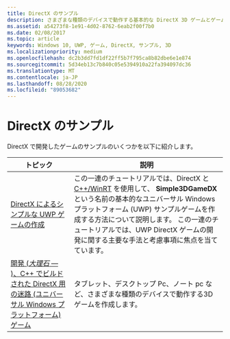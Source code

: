 ```yaml
---
title: DirectX のサンプル
description: さまざまな種類のデバイスで動作する基本的な DirectX 3D ゲームとゲームを開発するためのコードサンプルを入手できます。
ms.assetid: a54273f8-1e91-4d02-8762-6eab2f00f7b0
ms.date: 02/08/2017
ms.topic: article
keywords: Windows 10, UWP, ゲーム, DirectX, サンプル, 3D
ms.localizationpriority: medium
ms.openlocfilehash: dc2b3dd7fd1df22ff5b7f795ca8b82dbe6e1e874
ms.sourcegitcommit: 5d34eb13c7b840c05e5394910a22fa394097dc36
ms.translationtype: MT
ms.contentlocale: ja-JP
ms.lasthandoff: 08/28/2020
ms.locfileid: "89053682"
---
```

# <a name="directx-samples"></a>DirectX のサンプル

DirectX で開発したゲームのサンプルのいくつかを以下に紹介します。

|トピック|説明|
|-|-|
|[DirectX によるシンプルな UWP ゲームの作成](tutorial--create-your-first-uwp-directx-game.md)|この一連のチュートリアルでは、DirectX と [C++/WinRT](/windows/uwp/cpp-and-winrt-apis/) を使用して、 **Simple3DGameDX**という名前の基本的なユニバーサル Windows プラットフォーム (UWP) サンプルゲームを作成する方法について説明します。 この一連のチュートリアルでは、UWP DirectX ゲームの開発に関する主要な手法と考慮事項に焦点を当てています。|
|[開発 (*大理石* &mdash; )、C++ でビルドされた DirectX 用の迷路 (ユニバーサル Windows プラットフォーム) ゲーム](developing-marble-maze-a-windows-store-game-in-cpp-and-directx.md)|タブレット、デスクトップ Pc、ノート pc など、さまざまな種類のデバイスで動作する3D ゲームを作成します。|

